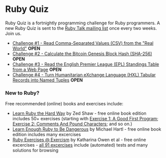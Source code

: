# Ruby Quiz

Ruby Quiz is a  fortnightly programming challenge for Ruby programmers. A new Ruby Quiz is sent to the [Ruby Talk mailing list](https://rubytalk.org/) once every two weeks. Join us.


- [Challenge #1 - Read Comma-Separated Values (CSV) from the "Real World"](001) **OPEN**
- [Challenge #2 - Calculate the Bitcoin Genesis Block Hash (SHA-256)](002) **OPEN**
- [Challenge #3 - Read the English Premier League (EPL) Standings Table from a Web Page](003) **OPEN**
- [Challenge #4 - Turn Humanitarian eXchange Language (HXL) Tabular Records into Named Tuples](004) **OPEN**






### New to Ruby?

Free recommended (online) books and exercises include:

- [Learn Ruby the Hard Way](https://learnrubythehardway.org/book/)  by Zed Shaw - free online book edition includes 50+ exercises (starting with [Exercise 1: A Good First Program](https://learnrubythehardway.org/book/ex1.html); [Exercise 2: Comments And Pound Characters](https://learnrubythehardway.org/book/ex2.html); and so on.)
- [Learn Enough Ruby to Be Dangerous](https://www.learnenough.com/ruby-tutorial)  by Michael Hartl - free online book edition includes many excercises
- [Ruby Exercises @ Exercism](https://exercism.io/tracks/ruby)  by Katharina Owen et al - free online excercises - [all 91 excercises](https://exercism.io/tracks/ruby/exercises) include (automated) tests and many solutions for browsing
